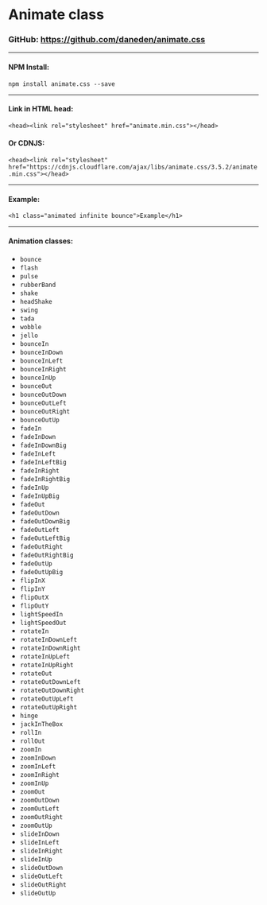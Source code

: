 
# Animate class
### GitHub: https://github.com/daneden/animate.css

---

#### NPM Install:
`` npm install animate.css --save ``

---

#### Link in HTML head:
``<head><link rel="stylesheet" href="animate.min.css"></head> ``

#### Or CDNJS:
`` <head><link rel="stylesheet" href="https://cdnjs.cloudflare.com/ajax/libs/animate.css/3.5.2/animate.min.css"></head> ``

---

#### Example:
`` <h1 class="animated infinite bounce">Example</h1> ``

---

#### Animation classes:

- ``bounce``
- ``flash``
- ``pulse``
- ``rubberBand``
- ``shake``
- ``headShake``
- ``swing``
- ``tada``
- ``wobble``
- ``jello``
- ``bounceIn``
- ``bounceInDown``
- ``bounceInLeft``
- ``bounceInRight``
- ``bounceInUp``
- ``bounceOut``
- ``bounceOutDown``
- ``bounceOutLeft``
- ``bounceOutRight``
- ``bounceOutUp``
- ``fadeIn``
- ``fadeInDown``
- ``fadeInDownBig``
- ``fadeInLeft``
- ``fadeInLeftBig``
- ``fadeInRight``
- ``fadeInRightBig``
- ``fadeInUp``
- ``fadeInUpBig``
- ``fadeOut``
- ``fadeOutDown``
- ``fadeOutDownBig``
- ``fadeOutLeft``
- ``fadeOutLeftBig``
- ``fadeOutRight``
- ``fadeOutRightBig``
- ``fadeOutUp``
- ``fadeOutUpBig``
- ``flipInX``
- ``flipInY``
- ``flipOutX``
- ``flipOutY``
- ``lightSpeedIn``
- ``lightSpeedOut``
- ``rotateIn``
- ``rotateInDownLeft``
- ``rotateInDownRight``
- ``rotateInUpLeft``
- ``rotateInUpRight``
- ``rotateOut``
- ``rotateOutDownLeft``
- ``rotateOutDownRight``
- ``rotateOutUpLeft``
- ``rotateOutUpRight``
- ``hinge``
- ``jackInTheBox``
- ``rollIn``
- ``rollOut``
- ``zoomIn``
- ``zoomInDown``
- ``zoomInLeft``
- ``zoomInRight``
- ``zoomInUp``
- ``zoomOut``
- ``zoomOutDown``
- ``zoomOutLeft``
- ``zoomOutRight``
- ``zoomOutUp``
- ``slideInDown``
- ``slideInLeft``
- ``slideInRight``
- ``slideInUp``
- ``slideOutDown``
- ``slideOutLeft``
- ``slideOutRight``
- ``slideOutUp``
